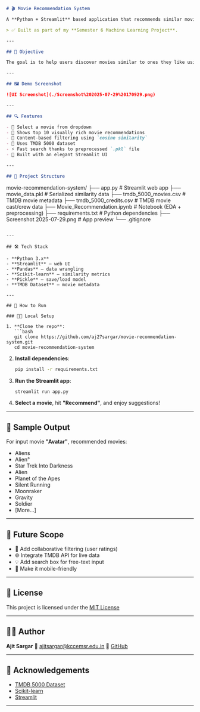 ```markdown
# 🎬 Movie Recommendation System

A **Python + Streamlit** based application that recommends similar movies based on your selection. This system uses **TMDB movie metadata** and **cosine similarity** to suggest the top 10 similar movies.

> ✅ Built as part of my **Semester 6 Machine Learning Project**.

---

## 🧠 Objective

The goal is to help users discover movies similar to ones they like using a content-based filtering approach. The app uses metadata like genre, cast, overview, and more from TMDB datasets.

---

## 🖼️ Demo Screenshot

![UI Screenshot](./Screenshot%202025-07-29%20170929.png)

---

## 🔍 Features

- 🎯 Select a movie from dropdown
- 🎥 Shows top 10 visually rich movie recommendations
- 🧠 Content-based filtering using `cosine similarity`
- 🧪 Uses TMDB 5000 dataset
- ⚡ Fast search thanks to preprocessed `.pkl` file
- 🎨 Built with an elegant Streamlit UI

---

## 📂 Project Structure

```

movie-recommendation-system/
├── app.py                    # Streamlit web app
├── movie\_data.pkl            # Serialized similarity data
├── tmdb\_5000\_movies.csv      # TMDB movie metadata
├── tmdb\_5000\_credits.csv     # TMDB movie cast/crew data
├── Movie\_Recommendation.ipynb # Notebook (EDA + preprocessing)
├── requirements.txt          # Python dependencies
├── Screenshot 2025-07-29.png # App preview
└── .gitignore

````

---

## 🛠️ Tech Stack

- **Python 3.x**
- **Streamlit** – web UI
- **Pandas** – data wrangling
- **Scikit-learn** – similarity metrics
- **Pickle** – save/load model
- **TMDB Dataset** – movie metadata

---

## 🚀 How to Run

### 🧑‍💻 Local Setup

1. **Clone the repo**:
   ```bash
   git clone https://github.com/aj27sargar/movie-recommendation-system.git
   cd movie-recommendation-system
````

2. **Install dependencies**:

   ```bash
   pip install -r requirements.txt
   ```

3. **Run the Streamlit app**:

   ```bash
   streamlit run app.py
   ```

4. **Select a movie**, hit **"Recommend"**, and enjoy suggestions!

---

## 🧪 Sample Output

For input movie **"Avatar"**, recommended movies:

* Aliens
* Alien³
* Star Trek Into Darkness
* Alien
* Planet of the Apes
* Silent Running
* Moonraker
* Gravity
* Soldier
* \[More...]

---

## 🔮 Future Scope

* 🔁 Add collaborative filtering (user ratings)
* 🌐 Integrate TMDB API for live data
* 💡 Add search box for free-text input
* 📱 Make it mobile-friendly

---

## 📜 License

This project is licensed under the [MIT License](./LICENSE)

---

## 🙋‍♂️ Author

**Ajit Sargar**
📧 [ajitsargar@kccemsr.edu.in](mailto:ajitsargar@kccemsr.edu.in)
🔗 [GitHub](https://github.com/aj27sargar)

---

## 🙏 Acknowledgements

* [TMDB 5000 Dataset](https://www.kaggle.com/datasets/tmdb/tmdb-movie-metadata)
* [Scikit-learn](https://scikit-learn.org/)
* [Streamlit](https://streamlit.io/)

---
